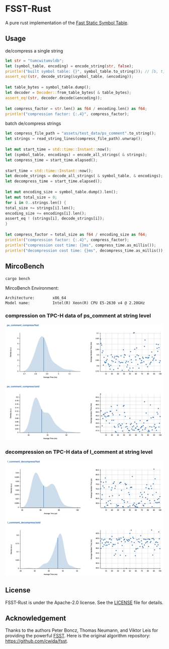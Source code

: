# FSST-Rust

A pure rust implementation of
the [Fast Static Symbol Table](https://github.com/cwida/fsst/raw/master/fsstcompression.pdf).

## Usage

de/compress a single string

```rust
let str = "tumcwitumvldb";
let (symbol_table, encoding) = encode_string(str, false);
println!("built symbol table: {}", symbol_table.to_string()); // [b, t, w, tumc, witumvld]
assert_eq!(str, decode_string(&symbol_table, &encoding));

let table_bytes = symbol_table.dump();
let decoder = Decoder::from_table_bytes( & table_bytes);
assert_eq!(str, decoder.decode(&encoding));

let compress_factor = str.len() as f64 / encoding.len() as f64;
println!("compression factor: {:.4}", compress_factor);
```

batch de/compress strings

```rust
let compress_file_path = "assets/test_data/ps_comment".to_string();
let strings = read_string_lines(compress_file_path).unwrap();

let mut start_time = std::time::Instant::now();
let (symbol_table, encodings) = encode_all_strings( & strings);
let compress_time = start_time.elapsed();

start_time = std::time::Instant::now();
let decode_strings = decode_all_strings( & symbol_table, & encodings);
let decompress_time = start_time.elapsed();

let mut encoding_size = symbol_table.dump().len();
let mut total_size = 0;
for i in 0..strings.len() {
total_size += strings[i].len();
encoding_size += encodings[i].len();
assert_eq ! (strings[i], decode_strings[i]);
}

let compress_factor = total_size as f64 / encoding_size as f64;
println!("compression factor: {:.4}", compress_factor);
println!("compression cost time: {}ms", compress_time.as_millis());
println!("decompression cost time: {}ms", decompress_time.as_millis());
```

## MircoBench

`cargo bench`

MircoBench Environment:

```
Architecture:        x86_64
Model name:          Intel(R) Xeon(R) CPU E5-2630 v4 @ 2.20GHz
```

### compression on TPC-H data of ps_comment at string level

![](./assets/mircobench_compress.png)

### decompression on TPC-H data of l_comment at string level

![](./assets/mircobench_decompress.png)

## License

FSST-Rust is under the Apache-2.0 license. See the [LICENSE](./LICENSE) file for details.

## Acknowledgement

Thanks to the authors Peter Boncz, Thomas Neumann, and Viktor Leis
for providing the powerful [FSST](https://github.com/cwida/fsst/raw/master/fsstcompression.pdf). Here is the original
algorithm repository: https://github.com/cwida/fsst.